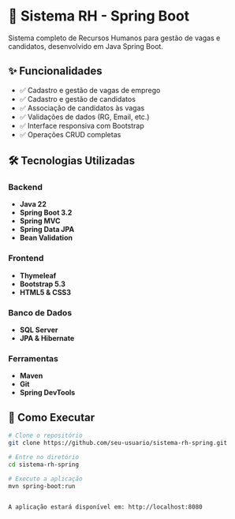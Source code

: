 # 🚀 Sistema RH - Spring Boot

Sistema completo de Recursos Humanos para gestão de vagas e candidatos, desenvolvido em Java Spring Boot.

## ✨ Funcionalidades

- ✅ Cadastro e gestão de vagas de emprego
- ✅ Cadastro e gestão de candidatos
- ✅ Associação de candidatos às vagas
- ✅ Validações de dados (RG, Email, etc.)
- ✅ Interface responsiva com Bootstrap
- ✅ Operações CRUD completas

## 🛠️ Tecnologias Utilizadas

### Backend
- **Java 22**
- **Spring Boot 3.2**
- **Spring MVC**
- **Spring Data JPA**
- **Bean Validation**

### Frontend
- **Thymeleaf**
- **Bootstrap 5.3**
- **HTML5 & CSS3**

### Banco de Dados
- **SQL Server**
- **JPA & Hibernate**

### Ferramentas
- **Maven**
- **Git**
- **Spring DevTools**

## 🚀 Como Executar

```bash
# Clone o repositório
git clone https://github.com/seu-usuario/sistema-rh-spring.git

# Entre no diretório
cd sistema-rh-spring

# Execute a aplicação
mvn spring-boot:run


A aplicação estará disponível em: http://localhost:8080
